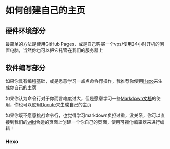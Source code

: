 # 如何创建自己的主页

## 硬件环境部分

最简单的方法是使用GitHub Pages，或是自己购买一个vps/使用24小时开机的闲置电脑，当然你也可以把它托管在我们的服务器上

## 软件编写部分

如果你具有编程基础，或是愿意学习一点点命令行操作，我推荐你使用[Hexo](###Hexo)来生成你自己的主页

如果你认为命令行对于你而言难度过大，但是愿意学习一些[Markdown文档](http://wiki.seu.services/guide/OneMinuteGoMarkdown)的使用，你也可以使用[Docute](###Docute)来生成自己的主页

如果你既不愿意挑战命令行，也觉得学习markdown负担过重，没关系，你可以直接到我们的[wiki](http://wiki.seu.services/club)合适的页面上创建一个你自己的页面，使用可视化编辑器来进行编辑！

### Hexo